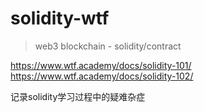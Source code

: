 # solidity-wtf
> web3 blockchain - solidity/contract

https://www.wtf.academy/docs/solidity-101/
https://www.wtf.academy/docs/solidity-102/

记录solidity学习过程中的疑难杂症

